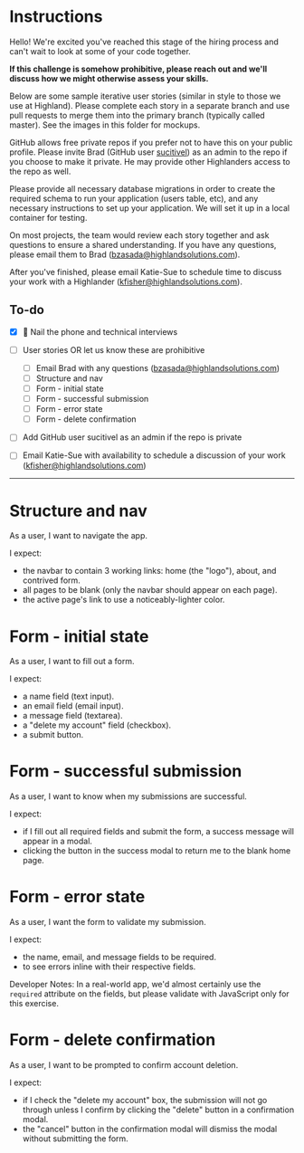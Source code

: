 # Instructions
Hello! We're excited you've reached this stage of the hiring process and can't wait to look at some of your code together.

**If this challenge is somehow prohibitive, please reach out and we'll discuss how we might otherwise assess your skills.**

Below are some sample iterative user stories (similar in style to those we use at Highland). Please complete each story in a separate branch and use pull requests to merge them into the primary branch (typically called master). See the images in this folder for mockups.

GitHub allows free private repos if you prefer not to have this on your public profile. Please invite Brad (GitHub user [sucitivel](https://github.com/sucitivel)) as an admin to the repo if you choose to make it private. He may provide other Highlanders access to the repo as well.

Please provide all necessary database migrations in order to create the required schema to run your application (users table, etc), and any necessary instructions to set up your application. We will set it up in a local container for testing.

On most projects, the team would review each story together and ask questions to ensure a shared understanding. If you have any questions, please email them to Brad (bzasada@highlandsolutions.com).

After you've finished, please email Katie-Sue to schedule time to discuss your work with a Highlander (kfisher@highlandsolutions.com).


## To-do
- [x] 💯 Nail the phone and technical interviews
- [ ] User stories OR let us know these are prohibitive
  - [ ] Email Brad with any questions (bzasada@highlandsolutions.com)
  - [ ] Structure and nav
  - [ ] Form - initial state
  - [ ] Form - successful submission
  - [ ] Form - error state
  - [ ] Form - delete confirmation
- [ ] Add GitHub user sucitivel as an admin if the repo is private
- [ ] Email Katie-Sue with availability to schedule a discussion of your work (kfisher@highlandsolutions.com)


---


# Structure and nav
As a user, I want to navigate the app.

I expect:

- the navbar to contain 3 working links: home (the "logo"), about, and contrived form.
- all pages to be blank (only the navbar should appear on each page).
- the active page's link to use a noticeably-lighter color.


# Form - initial state
As a user, I want to fill out a form.

I expect:

- a name field (text input).
- an email field (email input).
- a message field (textarea).
- a "delete my account" field (checkbox).
- a submit button.


# Form - successful submission
As a user, I want to know when my submissions are successful.

I expect:

- if I fill out all required fields and submit the form, a success message will appear in a modal.
- clicking the button in the success modal to return me to the blank home page.


# Form - error state
As a user, I want the form to validate my submission.

I expect:

- the name, email, and message fields to be required.
- to see errors inline with their respective fields.

Developer Notes:
In a real-world app, we'd almost certainly use the `required` attribute on the fields, but please validate with JavaScript only for this exercise.


# Form - delete confirmation
As a user, I want to be prompted to confirm account deletion.

I expect:

- if I check the "delete my account" box, the submission will not go through unless I confirm by clicking the "delete" button in a confirmation modal.
- the "cancel" button in the confirmation modal will dismiss the modal without submitting the form.
